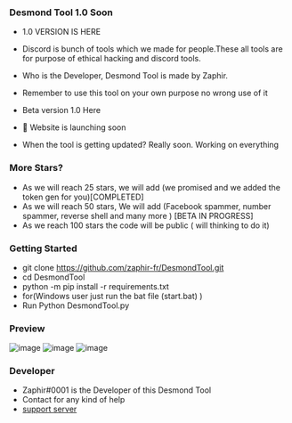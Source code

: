 ### Desmond Tool 1.0 Soon


- 1.0 VERSION IS HERE

- Discord is bunch of tools which we made for people.These all tools are for purpose of ethical hacking and discord tools.

- Who is the Developer, Desmond Tool is made by Zaphir. 

- Remember to use this tool on your own purpose no wrong use of it

- Beta version  1.0 Here

- 📣 Website is launching soon 

- When the tool is getting updated? Really soon. Working on everything 


### More Stars?
- As we will reach 25 stars, we will add (we promised and we added the token gen  for you)[COMPLETED]
- As we will reach 50 stars, We will add (Facebook spammer, number spammer, reverse shell and many more ) [BETA IN PROGRESS]
- As we reach 100 stars the code will be public ( will thinking to do it)


### Getting Started
- git clone https://github.com/zaphir-fr/DesmondTool.git
- cd DesmondTool
- python -m pip install -r requirements.txt
- for(Windows user just run the bat file (start.bat) )
- Run Python DesmondTool.py 




### Preview
![image](https://media.discordapp.net/attachments/1007084285116829830/1021446344918966282/Capre.PNG)
![image](https://media.discordapp.net/attachments/1007084285116829830/1021446667343503470/unknown.png)
![image](https://media.discordapp.net/attachments/1007084285116829830/1021447103811174420/unknown.png)


### Developer 
- Zaphir#0001 is the Developer of this Desmond Tool
- Contact for any kind of help 
- [support server](https://discord.gg/zaphir)

